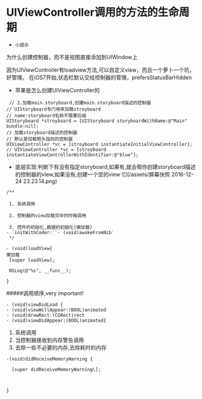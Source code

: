 # UIViewController调用的方法的生命周期
- `小提示`

 为什么创建控制器，而不是视图直接添加到UIWindow上
 
 因为UIViewController有loadview方法,可以自定义view，而且一个萝卜一个坑，好管理。
 在iOS7开始,状态栏默认交给控制器的管理，prefersStatusBarHidden


 
- 苹果是怎么创建UIViewController的
```
 // 2.加载main.storyboard,创建main.storyboard描述的控制器
// UIStoryboard专门用来加载stroyboard
// name:storyboard名称不需要后缀
UIStoryboard *stroyboard = [UIStoryboard storyboardWithName:@"Main" bundle:nil];
// 加载storyboard描述的控制器
// 默认是加载箭头指向的控制器
UIViewController *vc = [stroyboard instantiateInitialViewController];
// UIViewController *vc = [stroyboard instantiateViewControllerWithIdentifier:@"blue"];
```

- 底层实现:判断下有没有指定storyboard,如果有,就会帮你创建storyboard描述的控制器的view,如果没有,创建一个空的view
![](/assets/屏幕快照 2016-12-24 23.23.14.png)

```
/**

 1. 系统调用

 2. 控制器的view加载完毕的时候调用

 3. 控件的初始化,数据的初始化(懒加载)
- `initWithCoder:``- (void)awakeFromNib`
 */

- (void)loadView{
懒加载
 [super loadView];

 NSLog(@"%s", __func__);

}
```



 #####调用顺序,very important!

```
- (void)viewDidLoad {
- (void)viewWillAppear:(BOOL)animated
- (void)drawRect:(CGRect)rect 
- (void)viewDidAppear:(BOOL)animated{
```





1. 系统调用
2. 当控制器接收到内存警告调用
3. 去除一些不必要的内存,去除耗时的内存

```
-(void)didReceiveMemoryWarning {

  [super didReceiveMemoryWarning\];



}
```

